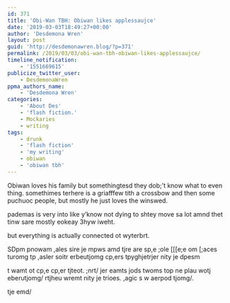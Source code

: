 ```yaml
---
id: 371
title: 'Obi-Wan TBH: Obiwan likes applessaujce'
date: '2019-03-03T18:49:27+00:00'
author: 'Desdemona Wren'
layout: post
guid: 'http://desdemonawren.blog/?p=371'
permalink: /2019/03/03/obi-wan-tbh-obiwan-likes-applessaujce/
timeline_notification:
    - '1551669615'
publicize_twitter_user:
    - DesdemonaWren
ppma_authors_name:
    - 'Desdemona Wren'
categories:
    - 'About Des'
    - 'flash fiction.'
    - Mockaries
    - writing
tags:
    - drunk
    - 'flash fiction'
    - 'my writing'
    - obiwan
    - 'obiwan tbh'
---
```


Obiwan loves his family but somethingtesd they dob;’t know what to even thing. somethimes terhere is a griafffew tith a crossbow and then some puchuoc people, but mostly he just loves the winswed.

pademas is very into like y’know not dying to shtey move sa lot amnd thet tinw sare mostly eokeay 3hyw iweht.

but everything is actually connected ot wyterbrt.

SDpm pnowam ,ales sire je mpws amd tjre are sp,e ;ole \[\[\[e;e om \[;aces turomg tp ,asler soitr erbeutjomg cp,ers tpyghjetrjer nity je dpesm

t wamt ot cp,e cp,er tjteot. ;nrt/ jer eamts jods twoms top ne plau wotj eberutjomg/ rtjheu wremt nity je trioes. ,agic s w aerpod tjomg/.

tje emd/